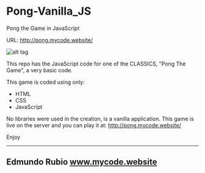 # Pong-Vanilla_JS
Pong the Game in JavaScript

URL: http://pong.mycode.website/

![alt tag](https://github.com/Edxael/Pong-Vanilla_JS/blob/master/IM/pong1.png "Pong scree-shoot")

This repo has the JavaScript code for one of the CLASSICS, "Pong The Game", a very basic code.

This game is coded using only:

* HTML
* CSS
* JavaScript

No libraries were used in the creation, is a vanilla application. This game is live on the server and you can play it at: http://pong.mycode.website/

Enjoy

-------------------
 Edmundo Rubio
www.mycode.website
-------------------
